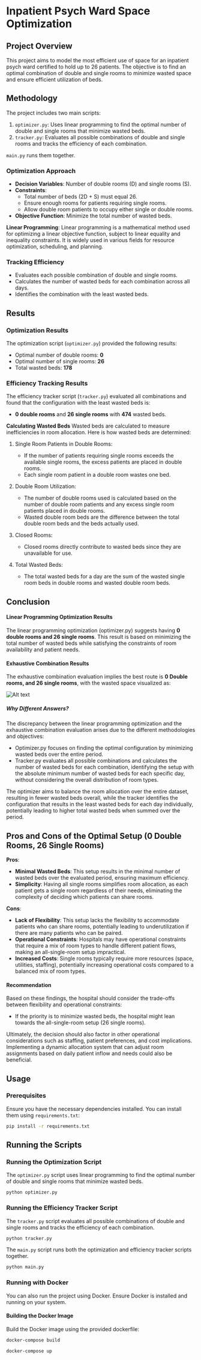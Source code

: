 # Inpatient Psych Ward Space Optimization

## Project Overview

This project aims to model the most efficient use of space for an inpatient psych ward certified to hold up to 26 patients. The objective is to find an optimal combination of double and single rooms to minimize wasted space and ensure efficient utilization of beds.

## Methodology

The project includes two main scripts:
1. `optimizer.py`: Uses linear programming to find the optimal number of double and single rooms that minimize wasted beds.
2. `tracker.py`: Evaluates all possible combinations of double and single rooms and tracks the efficiency of each combination.

`main.py` runs them together.

### Optimization Approach

- **Decision Variables**: Number of double rooms (D) and single rooms (S).
- **Constraints**: 
  - Total number of beds (2D + S) must equal 26.
  - Ensure enough rooms for patients requiring single rooms.
  - Allow double room patients to occupy either single or double rooms.
- **Objective Function**: Minimize the total number of wasted beds.

**Linear Programming**: Linear programming is a mathematical method used for optimizing a linear objective function, subject to linear equality and inequality constraints. It is widely used in various fields for resource optimization, scheduling, and planning.

### Tracking Efficiency

- Evaluates each possible combination of double and single rooms.
- Calculates the number of wasted beds for each combination across all days.
- Identifies the combination with the least wasted beds.

## Results

### Optimization Results

The optimization script (`optimizer.py`) provided the following results:

- Optimal number of double rooms: **0**
- Optimal number of single rooms: **26**
- Total wasted beds: **178**

### Efficiency Tracking Results

The efficiency tracker script (`tracker.py`) evaluated all combinations and found that the configuration with the least wasted beds is:

- **0 double rooms** and **26 single rooms** with **474** wasted beds.

**Calculating Wasted Beds**
Wasted beds are calculated to measure inefficiencies in room allocation. Here is how wasted beds are determined:

1. Single Room Patients in Double Rooms:
    - If the number of patients requiring single rooms exceeds the available single rooms, the excess patients are placed in double rooms.
    - Each single room patient in a double room wastes one bed.

2. Double Room Utilization:
    - The number of double rooms used is calculated based on the number of double room patients and any excess single room patients placed in double rooms.
    - Wasted double room beds are the difference between the total double room beds and the beds actually used.

3. Closed Rooms:
    - Closed rooms directly contribute to wasted beds since they are unavailable for use.

4. Total Wasted Beds:
    - The total wasted beds for a day are the sum of the wasted single room beds in double rooms and wasted double room beds.

## Conclusion

#### Linear Programming Optimization Results
The linear programming optimization (optimizer.py) suggests having **0 double rooms and 26 single rooms**. This result is based on minimizing the total number of wasted beds while satisfying the constraints of room availability and patient needs.

#### Exhaustive Combination Results
The exhaustive combination evaluation implies the best route is **0 Double rooms, and 26 single rooms**, with the wasted space visualized as:

![Alt text](output/ward_optimization_chart.png)

##### Why Different Answers?

The discrepancy between the linear programming optimization and the exhaustive combination evaluation arises due to the different methodologies and objectives:

- Optimizer.py focuses on finding the optimal configuration by minimizing wasted beds over the entire period.
- Tracker.py evaluates all possible combinations and calculates the number of wasted beds for each combination, identifying the setup with the absolute minimum number of wasted beds for each specific day, without considering the overall distribution of room types.

The optimizer aims to balance the room allocation over the entire dataset, resulting in fewer wasted beds overall, while the tracker identifies the configuration that results in the least wasted beds for each day individually, potentially leading to higher total wasted beds when summed over the period.

## Pros and Cons of the Optimal Setup (0 Double Rooms, 26 Single Rooms)

**Pros**:

- **Minimal Wasted Beds**: This setup results in the minimal number of wasted beds over the evaluated period, ensuring maximum efficiency.
- **Simplicity**: Having all single rooms simplifies room allocation, as each patient gets a single room regardless of their needs, eliminating the complexity of deciding which patients can share rooms.

**Cons**:

- **Lack of Flexibility**: This setup lacks the flexibility to accommodate patients who can share rooms, potentially leading to underutilization if there are many patients who can be paired.
- **Operational Constraints**: Hospitals may have operational constraints that require a mix of room types to handle different patient flows, making an all-single-room setup impractical.
- **Increased Costs**: Single rooms typically require more resources (space, utilities, staffing), potentially increasing operational costs compared to a balanced mix of room types.

#### Recommendation

Based on these findings, the hospital should consider the trade-offs between flexibility and operational constraints:

- If the priority is to minimize wasted beds, the hospital might lean towards the all-single-room setup (26 single rooms).

Ultimately, the decision should also factor in other operational considerations such as staffing, patient preferences, and cost implications. Implementing a dynamic allocation system that can adjust room assignments based on daily patient inflow and needs could also be beneficial.

## Usage

### Prerequisites
Ensure you have the necessary dependencies installed. You can install them using `requirements.txt`:

```sh
pip install -r requirements.txt
```

## Running the Scripts

### Running the Optimization Script
The `optimizer.py` script uses linear programming to find the optimal number of double and single rooms that minimize wasted beds.

```sh
python optimizer.py
```

### Running the Efficiency Tracker Script
The `tracker.py` script evaluates all possible combinations of double and single rooms and tracks the efficiency of each combination.

```sh
python tracker.py
```

The `main.py` script runs both the optimization and efficiency tracker scripts together.

```sh
python main.py
```


### Running with Docker
You can also run the project using Docker. Ensure Docker is installed and running on your system.

#### Building the Docker Image

Build the Docker image using the provided dockerfile:


```sh
docker-compose build   
```

```sh
docker-compose up   
```
